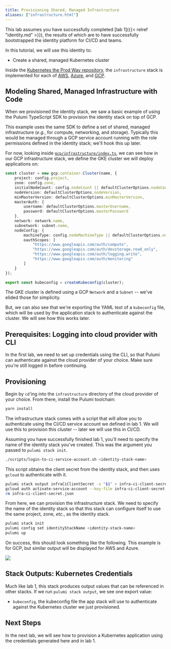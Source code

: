 ```yaml
---
title: Provisioning Shared, Managed Infrastructure
aliases: ["infrastructure.html"]
---
```


This lab assumes you have successfully completed [lab 1]({{< relref "identity.md" >}}), the results of which are
to have successfully bootstrapped the identity platform for CI/CD and teams.

In this tutorial, we will use this identity to:

* Create a shared, managed Kubernetes cluster

Inside the [Kubernetes the Prod Way repository][ktpw], the `infrastructure` stack is implemented for
each of [AWS][aws], [Azure][azure], and [GCP][gcp].

## Modeling Shared, Managed Infrastructure with Code

When we provisioned the identity stack, we saw a basic example of using the Pulumi TypeScript SDK to
provision the identity stack on top of GCP.

This example uses the same SDK to define a set of shared, managed infrastructure (_e.g._, for
compute, networking, and storage). Typically this would be managed through a GCP service account
running with the role permissions defined in the identity stack; we'll hook this up later.

For now, looking inside [`gcp/infrastructure/index.ts`][infra], we can see how in our GCP
infrastructure stack, we define the GKE cluster we will deploy applications on:

```typescript
const cluster = new gcp.container.Cluster(name, {
    project: config.project,
    zone: config.zone,
    initialNodeCount: config.nodeCount || defaultClusterOptions.nodeCount,
    nodeVersion: defaultClusterOptions.nodeVersion,
    minMasterVersion: defaultClusterOptions.minMasterVersion,
    masterAuth: {
        username: defaultClusterOptions.masterUsername,
        password: defaultClusterOptions.masterPassword
    },
    network: network.name,
    subnetwork: subnet.name,
    nodeConfig: {
        machineType: config.nodeMachineType || defaultClusterOptions.nodeMachineType,
        oauthScopes: [
            "https://www.googleapis.com/auth/compute",
            "https://www.googleapis.com/auth/devstorage.read_only",
            "https://www.googleapis.com/auth/logging.write",
            "https://www.googleapis.com/auth/monitoring"
        ]
    }
});

export const kubeconfig = createKubeconfig(cluster);
```

The GKE cluster is defined using a GCP `Network` and a `Subnet` -- we've elided those for
simplicity.

But, we can also see that we're exporting the YAML text of a `kubeconfig` file, which will be used
by the application stack to authenticate against the cluster. We will see how this works later.

## Prerequisites: Logging into cloud provider with CLI

In the first lab, we need to set up credentials using the CLI, so that Pulumi can authenticate
against the cloud provider of your choice. Make sure you're still logged in before continuing.

## Provisioning

Begin by `cd`'ing into the `infrastructure` directory of the cloud provider of your choice. From
there, install the Pulumi toolchain:

```sh
yarn install
```

The infrastructure stack comes with a script that will allow you to authenticate using the CI/CD
service account we defined in lab 1. We will use this to provision this cluster -- later we will use
this in CI/CD.

Assuming you have successfully finished lab 1, you'll need to specify the name of the identity stack
you've created. This was the argument you passed to `pulumi stack init`.

```sh
./scripts/login-to-ci-service-account.sh <identity-stack-name>
```

This script obtains the client secret from the identity stack, and then uses `gcloud` to
authenticate with it.

```sh
pulumi stack output infraCiClientSecret -s "$1" > infra-ci-client-secret.json
gcloud auth activate-service-account --key-file infra-ci-client-secret.json
rm infra-ci-client-secret.json
```

From here, we can provision the infrastructure stack. We need to specify the name of the identity
stack so that this stack can configure itself to use the same project, zone, _etc_., as the identity
stack.

```sh
pulumi stack init
pulumi config set identityStackName <identity-stack-name>
pulumi up
```

On success, this should look something like the following. This example is for GCP, but similar
output will be displayed for AWS and Azure.

<img src="/images/k8s-the-prod-way/infrastructure.png">

## Stack Outputs: Kubernetes Credentials

Much like lab 1, this stack produces output values that can be referenced in other stacks. If we run
`pulumi stack output`, we see one export value:

* `kubeconfig`, the kubeconfig file the app stack will use to authenticate against the Kubernetes
  cluster we just provisioned.

## Next Steps

In the next lab, we will see how to provision a Kubernetes application using the credentials
generated here and in lab 1.


[ktpw]: https://github.com/pulumi/kubernetes-the-prod-way/

[aws]: https://github.com/pulumi/kubernetes-the-prod-way/tree/master/aws/infrastructure
[azure]: https://github.com/pulumi/kubernetes-the-prod-way/tree/master/azure/infrastructure
[gcp]: https://github.com/pulumi/kubernetes-the-prod-way/tree/master/gcp/infrastructure


[infra]: https://github.com/pulumi/kubernetes-the-prod-way/blob/master/gcp/infrastructure/index.ts
